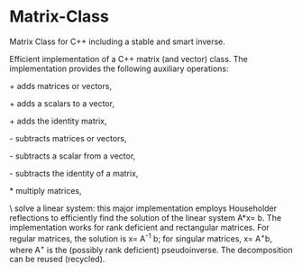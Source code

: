 # Matrix-Class
Matrix Class for C++ including a stable and smart inverse.

Efficient implementation of a C++ matrix (and vector) class.
The implementation provides the following auxiliary operations:

\+ adds matrices or vectors,

\+ adds a scalars to a vector,

\+ adds the identity matrix,

\- subtracts matrices or vectors,

\- subtracts a scalar from a vector,

\- subtracts the identity of a matrix,

\* multiply matrices,

\\ solve a linear system: this major implementation employs Householder reflections to efficiently find the solution of the linear system A\*x= b.
The implementation works for rank deficient and rectangular matrices.
For regular matrices, the solution is x= A<sup>-1</sup> b; for singular matrices, x= A<sup>\+</sup>b, where A<sup>\+</sup> is the (possibly rank deficient) pseudoinverse. The decomposition can be reused (recycled).
